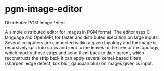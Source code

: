 # pgm-image-editor
Distributed PGM Image Editor

A simple distributed  editor for images in PGM format.
The editor uses C language and OpenMPI, for faster and distributed execution on large inputs. Several computers are connected within a given topology and the image is recursively split into strips and sent to the leaves of the tree of the topology, which modify those strips and send them back to their parent, which reconstructs the strip back
It can apply several kernel-based filters (sharpen, edge detect, box blur, gaussian blur) on images given as input.
